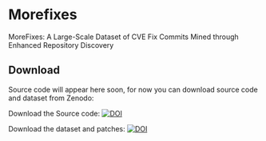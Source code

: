 # Morefixes
MoreFixes: A Large-Scale Dataset of CVE Fix Commits Mined through Enhanced Repository Discovery

## Download

Source code will appear here soon, for now you can download source code and dataset from Zenodo:

Download the Source code:
[![DOI](https://zenodo.org/badge/DOI/10.5281/zenodo.11110595.svg)](https://doi.org/10.5281/zenodo.11110595)

Download the dataset and patches:
[![DOI](https://zenodo.org/badge/DOI/10.5281/zenodo.11199120.svg)](https://doi.org/10.5281/zenodo.11199120)


